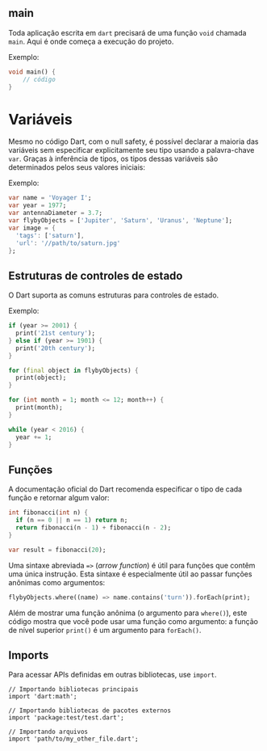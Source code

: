 ## main

Toda aplicação escrita em `dart` precisará de uma função `void` chamada `main`. Aqui é onde começa a execução do projeto.

Exemplo:

```dart
void main() {
	// código
}
```


# Variáveis

Mesmo no código Dart, com o null safety, é possível declarar a maioria das variáveis ​​sem especificar explicitamente seu tipo usando a palavra-chave `var`. Graças à inferência de tipos, os tipos dessas variáveis ​​são determinados pelos seus valores iniciais:

Exemplo:

```dart
var name = 'Voyager I';
var year = 1977;
var antennaDiameter = 3.7;
var flybyObjects = ['Jupiter', 'Saturn', 'Uranus', 'Neptune'];
var image = {
  'tags': ['saturn'],
  'url': '//path/to/saturn.jpg'
};
```

## Estruturas de controles de estado

O Dart suporta as comuns estruturas para controles de estado.

Exemplo:

```dart
if (year >= 2001) {
  print('21st century');
} else if (year >= 1901) {
  print('20th century');
}

for (final object in flybyObjects) {
  print(object);
}

for (int month = 1; month <= 12; month++) {
  print(month);
}

while (year < 2016) {
  year += 1;
}
```

## Funções

A documentação oficial do Dart recomenda especificar o tipo de cada função e retornar algum valor:

```dart
int fibonacci(int n) {
  if (n == 0 || n == 1) return n;
  return fibonacci(n - 1) + fibonacci(n - 2);
}

var result = fibonacci(20);
```

Uma sintaxe abreviada `=>` (_arrow function_) é útil para funções que contêm uma única instrução. Esta sintaxe é especialmente útil ao passar funções anônimas como argumentos:

```dart
flybyObjects.where((name) => name.contains('turn')).forEach(print);
```

Além de mostrar uma função anônima (o argumento para `where()`), este código mostra que você pode usar uma função como argumento: a função de nível superior `print()` é um argumento para `forEach()`.

## Imports

Para acessar APIs definidas em outras bibliotecas, use `import`.

```
// Importando bibliotecas principais
import 'dart:math';

// Importando bibliotecas de pacotes externos
import 'package:test/test.dart';

// Importando arquivos
import 'path/to/my_other_file.dart';
```